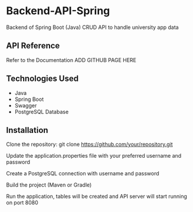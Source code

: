 # Backend-API-Spring
Backend of Spring Boot (Java) CRUD API to handle university app data

## API Reference

Refer to the Documentation
ADD GITHUB PAGE HERE

## Technologies Used

- Java
- Spring Boot
- Swagger
- PostgreSQL Database

## Installation

Clone the repository: git clone https://github.com/your/repository.git

Update the application.properties file with your preferred username and password

Create a PostgreSQL connection with username and password

Build the project (Maven or Gradle)

Run the application, tables will be created and API server will start running on port 8080